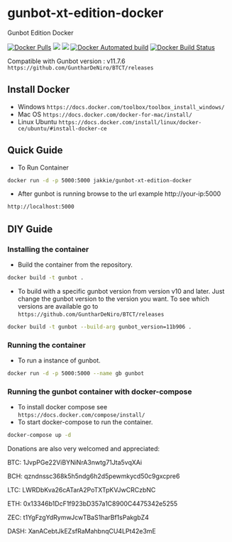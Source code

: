 # gunbot-xt-edition-docker

Gunbot Edition Docker

[![Docker Pulls](https://img.shields.io/docker/pulls/jakkie/gunbot-xt-edition-docker.svg)](https://hub.docker.com/r/jakkie/gunbot-xt-edition-docker/)
[![](https://images.microbadger.com/badges/image/jakkie/gunbot-xt-edition-docker.svg)](https://microbadger.com/images/jakkie/gunbot-xt-edition-docker "Get your own image badge on microbadger.com")
[![](https://images.microbadger.com/badges/version/jakkie/gunbot-xt-edition-docker.svg)](https://microbadger.com/images/jakkie/gunbot-xt-edition-docker "Get your own version badge on microbadger.com")
[![Docker Automated build](https://img.shields.io/docker/automated/jakkie/gunbot-xt-edition-docker.svg)](https://hub.docker.com/r/jakkie/gunbot-xt-edition-docker/)
[![Docker Build Status](https://img.shields.io/docker/build/jakkie/gunbot-xt-edition-docker.svg)](https://hub.docker.com/r/jakkie/gunbot-xt-edition-docker/)

Compatible with Gunbot version : v11.7.6
`https://github.com/GuntharDeNiro/BTCT/releases`

## Install Docker

- Windows `https://docs.docker.com/toolbox/toolbox_install_windows/`
- Mac OS `https://docs.docker.com/docker-for-mac/install/`
- Linux Ubuntu `https://docs.docker.com/install/linux/docker-ce/ubuntu/#install-docker-ce`

## Quick Guide

- To Run Container

```bash
docker run -d -p 5000:5000 jakkie/gunbot-xt-edition-docker
```

- After gunbot is running browse to the url example http://your-ip:5000

```bash
http://localhost:5000
```

## DIY Guide

### Installing the container

- Build the container from the repository.

```bash
docker build -t gunbot .
```

- To build with a specific gunbot version from version v10 and later. Just change the gunbot version to the version you want. To see which versions are available go to `https://github.com/GuntharDeNiro/BTCT/releases`

```bash
docker build -t gunbot --build-arg gunbot_version=11b906 .
```

### Running the container

- To run a instance of gunbot.

```bash
docker run -d -p 5000:5000 --name gb gunbot
```

### Running the gunbot container with docker-compose

- To install docker compose see `https://docs.docker.com/compose/install/`
- To start docker-compose to run the container.

```bash
docker-compose up -d
```

Donations are also very welcomed and appreciated:

BTC: 1JvpPGe22ViBYNiNrA3nwtg71Jta5vqXAi

BCH: qzndnssc368k5h5ndg6h2d5pewmkycd50c9gxcpre6

LTC: LWRDbKva26cATarA2PoTXTpKVJwCRCzbNC

ETH: 0x13346b1DcF1f923bD357a1C8900C4475342e5255

ZEC: t1YgFzgYdRymwJcwTBaS1harBf1sPakgbZ4

DASH: XanACebtJkEZsfRaMahbnqCU4LPt42e3mE
